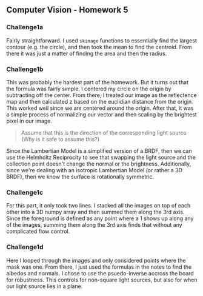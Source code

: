 ## Computer Vision - Homework 5

### Challenge1a
Fairly straightforward. I used `skimage` functions to essentially find the largest contour (e.g. the circle), and then took the mean to find the centroid. From there it was just a matter of finding the area and then the radius.

### Challenge1b
This was probably the hardest part of the homework. But it turns out that the formula was fairly simple. I centered my circle on the origin by subtracting off the center. From there, I treated our image as the reflectence map and then calculated z based on the euclidian distance from the origin. This worked well since we are centered around the origin. After that, it was a simple process of normalizing our vector and then scaling by the brightest pixel in our image.

> Assume that this is the direction of the corresponding light source (Why is it safe to assume this?)

Since the Lambertian Model is a simplified version of a BRDF, then we can use the Helmholtz Reciprocity to see that swapping the light source and the collection point doesn't change the normal or the brightness. Additionally, since we're dealing with an isotropic Lambertian Model (or rather a 3D BRDF), then we know the surface is rotationally symmetric.

### Challenge1c
For this part, it only took two lines. I stacked all the images on top of each other into a 3D numpy array and then summed them along the 3rd axis. Since the foreground is defined as any point where a 1 shows up along any of the images, summing them along the 3rd axis finds that without any complicated flow control.

### Challenge1d
Here I looped through the images and only considered points where the mask was one. From there, I just used the formulas in the notes to find the albedos and normals. I chose to use the psuedo-inverse accross the board for robustness. This controls for non-square light sources, but also for when our light source lies in a plane.